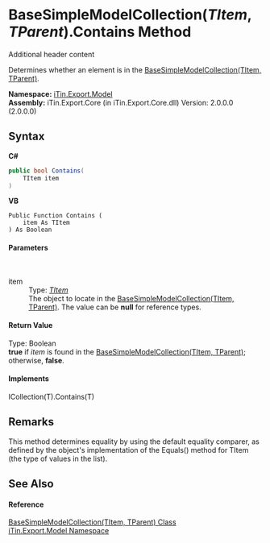 # BaseSimpleModelCollection(*TItem*, *TParent*).Contains Method 
Additional header content 

Determines whether an element is in the <a href="T_iTin_Export_Model_BaseSimpleModelCollection_2">BaseSimpleModelCollection(TItem, TParent)</a>.

**Namespace:**&nbsp;<a href="N_iTin_Export_Model">iTin.Export.Model</a><br />**Assembly:**&nbsp;iTin.Export.Core (in iTin.Export.Core.dll) Version: 2.0.0.0 (2.0.0.0)

## Syntax

**C#**<br />
``` C#
public bool Contains(
	TItem item
)
```

**VB**<br />
``` VB
Public Function Contains ( 
	item As TItem
) As Boolean
```


#### Parameters
&nbsp;<dl><dt>item</dt><dd>Type: <a href="T_iTin_Export_Model_BaseSimpleModelCollection_2">*TItem*</a><br />The object to locate in the <a href="T_iTin_Export_Model_BaseSimpleModelCollection_2">BaseSimpleModelCollection(TItem, TParent)</a>. The value can be <strong>null</strong> for reference types.</dd></dl>

#### Return Value
Type: Boolean<br /><strong>true</strong> if *item* is found in the <a href="T_iTin_Export_Model_BaseSimpleModelCollection_2">BaseSimpleModelCollection(TItem, TParent)</a>; otherwise, <strong>false</strong>.

#### Implements
ICollection(T).Contains(T)<br />

## Remarks
This method determines equality by using the default equality comparer, as defined by the object's implementation of the Equals() method for TItem (the type of values in the list).

## See Also


#### Reference
<a href="T_iTin_Export_Model_BaseSimpleModelCollection_2">BaseSimpleModelCollection(TItem, TParent) Class</a><br /><a href="N_iTin_Export_Model">iTin.Export.Model Namespace</a><br />
